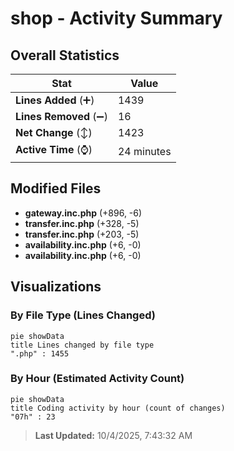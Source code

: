 # shop - Activity Summary 

## Overall Statistics

| Stat                   | Value                                                             |
| ---------------------- | ----------------------------------------------------------------- |
| **Lines Added** (➕)   | 1439                                          |
| **Lines Removed** (➖) | 16                                        |
| **Net Change** (↕)    | 1423                |
| **Active Time** (⌚)   | 24 minutes |


## Modified Files
- **gateway.inc.php** (+896, -6)
- **transfer.inc.php** (+328, -5)
- **transfer.inc.php** (+203, -5)
- **availability.inc.php** (+6, -0)
- **availability.inc.php** (+6, -0)

## Visualizations

### By File Type (Lines Changed)

```mermaid
pie showData
title Lines changed by file type
".php" : 1455
```

### By Hour (Estimated Activity Count)

```mermaid
pie showData
title Coding activity by hour (count of changes)
"07h" : 23
```


> **Last Updated:** 10/4/2025, 7:43:32 AM